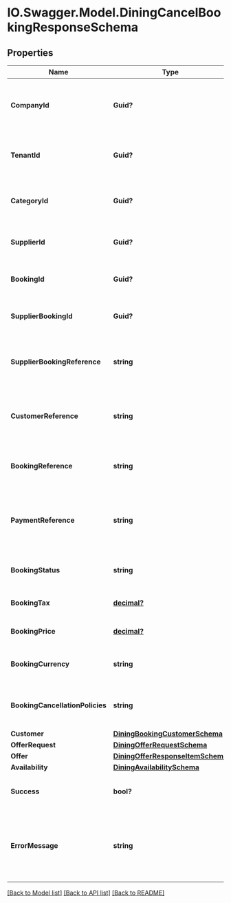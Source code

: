 # IO.Swagger.Model.DiningCancelBookingResponseSchema
## Properties

Name | Type | Description | Notes
------------ | ------------- | ------------- | -------------
**CompanyId** | **Guid?** | Identifier for the company associated with the booking. | [optional] 
**TenantId** | **Guid?** | Identifier for the tenant associated with the booking. | [optional] 
**CategoryId** | **Guid?** | Identifier for the category of the booking. | [optional] 
**SupplierId** | **Guid?** | Identifier for the supplier of the booking. | [optional] 
**BookingId** | **Guid?** | Unique identifier for the booking. | [optional] 
**SupplierBookingId** | **Guid?** | Supplier’s identifier for the booking. | [optional] 
**SupplierBookingReference** | **string** | Reference number provided by the supplier for the booking. | [optional] 
**CustomerReference** | **string** | Customer reference number associated with the booking. | [optional] 
**BookingReference** | **string** | Internal reference number for the booking. | [optional] 
**PaymentReference** | **string** | Reference number for the payment associated with the booking. | [optional] 
**BookingStatus** | **string** | Current status of the booking. | [optional] 
**BookingTax** | [**decimal?**](BigDecimal.md) | Tax applied to the booking. | [optional] 
**BookingPrice** | [**decimal?**](BigDecimal.md) | Total price of the booking. | [optional] 
**BookingCurrency** | **string** | Currency used for the booking pricing. | [optional] 
**BookingCancellationPolicies** | **string** | Cancellation policies applicable to the booking. | [optional] 
**Customer** | [**DiningBookingCustomerSchema**](DiningBookingCustomerSchema.md) |  | [optional] 
**OfferRequest** | [**DiningOfferRequestSchema**](DiningOfferRequestSchema.md) |  | [optional] 
**Offer** | [**DiningOfferResponseItemSchema**](DiningOfferResponseItemSchema.md) |  | [optional] 
**Availability** | [**DiningAvailabilitySchema**](DiningAvailabilitySchema.md) |  | [optional] 
**Success** | **bool?** | Indicates if the booking was successful. | [optional] 
**ErrorMessage** | **string** | Provides details on any error that occurred during the booking process. | [optional] 

[[Back to Model list]](../README.md#documentation-for-models) [[Back to API list]](../README.md#documentation-for-api-endpoints) [[Back to README]](../README.md)

